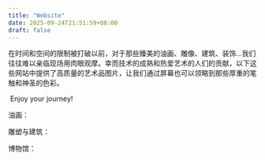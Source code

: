```yaml
---
title: "Website"
date: 2025-09-24T21:51:59+08:00
draft: false
---
```


​        在时间和空间的限制被打破以前，对于那些臻美的油画、雕像、建筑、装饰...我们往往难以亲临现场用肉眼观摩。幸而技术的成熟和热爱艺术的人们的贡献，以下这些网站中提供了高质量的艺术品图片，让我们通过屏幕也可以领略到那些厚重的笔触和神圣的色彩。

​         Enjoy your journey!



油画：

[gallerix]: https://gallerix.asia/



雕塑与建筑：

[史密森尼赫尔斯霍恩博物馆与雕塑花园]: https://hirshhorn.si.edu



博物馆：

[大都会]: https://www.metmuseum.org/art/collection
[国家美术馆]: https://www.nga.gov
[现代艺术博物馆]: https://www.moma.org
[荷兰国立博物馆]: https://www.rijksmuseum.nl

